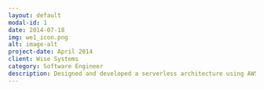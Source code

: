 ```yaml
---
layout: default
modal-id: 1
date: 2014-07-18
img: we1_icon.png
alt: image-alt
project-date: April 2014
client: Wise Systems
category: Software Engineer
description: Designed and developed a serverless architecture using AWS services including Lambda, DynamoDB, and S3 to track the performance of a new auto-arrive feature. Then processed the JSON data by comparing the manual and and the new automated status updates. I developed a Python script to compare these performances and help identify issues such as having overlapping points of arrival for different customers and proposing algorithmic parameters that can be tuned to address these issues. I worked with both the frontend and backend team to resolve bugs and program new client requirements and improvements. 
---
```

